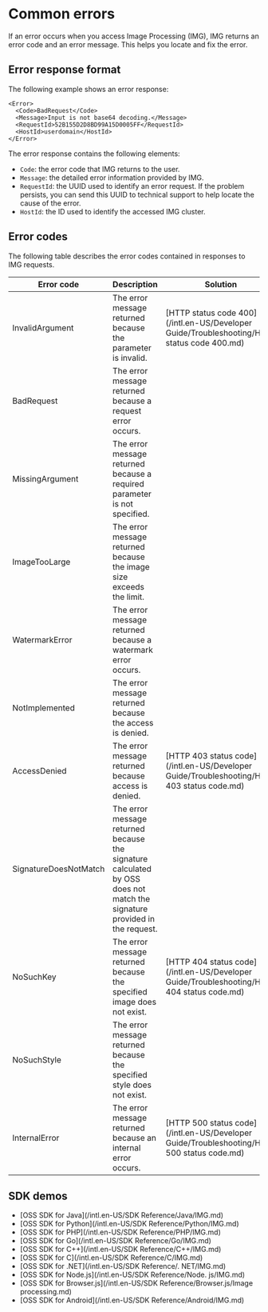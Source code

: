 # Common errors

If an error occurs when you access Image Processing \(IMG\), IMG returns an error code and an error message. This helps you locate and fix the error.

## Error response format

The following example shows an error response:

```
<Error>
  <Code>BadRequest</Code>
  <Message>Input is not base64 decoding.</Message>
  <RequestId>52B155D2D8BD99A15D0005FF</RequestId>
  <HostId>userdomain</HostId>
</Error>
```

The error response contains the following elements:

-   `Code`: the error code that IMG returns to the user.
-   `Message`: the detailed error information provided by IMG.
-   `RequestId`: the UUID used to identify an error request. If the problem persists, you can send this UUID to technical support to help locate the cause of the error.
-   `HostId`: the ID used to identify the accessed IMG cluster.

## Error codes

The following table describes the error codes contained in responses to IMG requests.

|Error code|Description|Solution|
|----------|-----------|--------|
|InvalidArgument|The error message returned because the parameter is invalid.|[HTTP status code 400](/intl.en-US/Developer Guide/Troubleshooting/HTTP status code 400.md)|
|BadRequest|The error message returned because a request error occurs.|
|MissingArgument|The error message returned because a required parameter is not specified.|
|ImageTooLarge|The error message returned because the image size exceeds the limit.|
|WatermarkError|The error message returned because a watermark error occurs.|
|NotImplemented|The error message returned because the access is denied.|
|AccessDenied|The error message returned because access is denied.|[HTTP 403 status code](/intl.en-US/Developer Guide/Troubleshooting/HTTP 403 status code.md)|
|SignatureDoesNotMatch|The error message returned because the signature calculated by OSS does not match the signature provided in the request.|
|NoSuchKey|The error message returned because the specified image does not exist.|[HTTP 404 status code](/intl.en-US/Developer Guide/Troubleshooting/HTTP 404 status code.md)|
|NoSuchStyle|The error message returned because the specified style does not exist.|
|InternalError|The error message returned because an internal error occurs.|[HTTP 500 status code](/intl.en-US/Developer Guide/Troubleshooting/HTTP 500 status code.md)|

## SDK demos

-   [OSS SDK for Java](/intl.en-US/SDK Reference/Java/IMG.md)
-   [OSS SDK for Python](/intl.en-US/SDK Reference/Python/IMG.md)
-   [OSS SDK for PHP](/intl.en-US/SDK Reference/PHP/IMG.md)
-   [OSS SDK for Go](/intl.en-US/SDK Reference/Go/IMG.md)
-   [OSS SDK for C++](/intl.en-US/SDK Reference/C++/IMG.md)
-   [OSS SDK for C](/intl.en-US/SDK Reference/C/IMG.md)
-   [OSS SDK for .NET](/intl.en-US/SDK Reference/. NET/IMG.md)
-   [OSS SDK for Node.js](/intl.en-US/SDK Reference/Node. js/IMG.md)
-   [OSS SDK for Browser.js](/intl.en-US/SDK Reference/Browser.js/Image processing.md)
-   [OSS SDK for Android](/intl.en-US/SDK Reference/Android/IMG.md)


